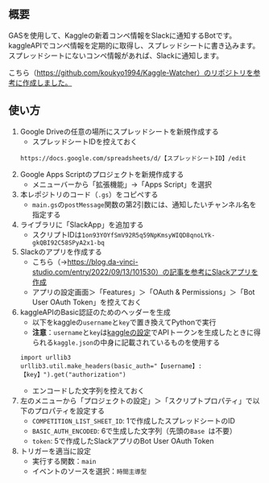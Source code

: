 ## 概要
GASを使用して、Kaggleの新着コンペ情報をSlackに通知するBotです。
kaggleAPIでコンペ情報を定期的に取得し、スプレッドシートに書き込みます。
スプレッドシートにないコンペ情報があれば、Slackに通知します。

こちら（https://github.com/koukyo1994/Kaggle-Watcher）のリポジトリを参考に作成しました。

## 使い方
1. Google Driveの任意の場所にスプレッドシートを新規作成する
    - スプレッドシートIDを控えておく
    ```
    https://docs.google.com/spreadsheets/d/【スプレッドシートID】/edit
    ```
1. Google Apps Scriptのプロジェクトを新規作成する
    - メニューバーから「拡張機能」→「Apps Script」を選択
1. 本レポジトリのコード（`.gs`）をコピぺする
    - `main.gs`の`postMessage`関数の第2引数には、通知したいチャンネル名を指定する
1. ライブラリに「SlackApp」を追加する
    - スクリプトIDは`1on93YOYfSmV92R5q59NpKmsyWIQD8qnoLYk-gkQBI92C58SPyA2x1-bq`
1. Slackのアプリを作成する
    - こちら（→https://blog.da-vinci-studio.com/entry/2022/09/13/101530）の記事を参考にSlackアプリを作成
    - アプリの設定画面＞「Features」＞「OAuth & Permissions」＞「Bot User OAuth Token」を控えておく
1. kaggleAPIのBasic認証のためのヘッダーを生成
    - 以下をkaggleの`username`と`key`で置き換えてPythonで実行
    - **注意**：`username`と`key`は[kaggleの設定](https://www.kaggle.com/settings)でAPIトークンを生成したときに得られる`kaggle.json`の中身に記載されているものを使用する
    ```
    import urllib3
    urllib3.util.make_headers(basic_auth="【username】:【key】").get("authorization")
    ```
    - エンコードした文字列を控えておく
1. 左のメニューから「プロジェクトの設定」＞「スクリプトプロパティ」で以下のプロパティを設定する
    - `COMPETITION_LIST_SHEET_ID`: 1で作成したスプレッドシートのID
    - `BASIC_AUTH_ENCODED`: 6で生成した文字列（先頭の`Base `は不要）
    - `token`: 5で作成したSlackアプリのBot User OAuth Token
1. トリガーを適当に設定
    - 実行する関数：`main`
    - イベントのソースを選択：`時間主導型`

